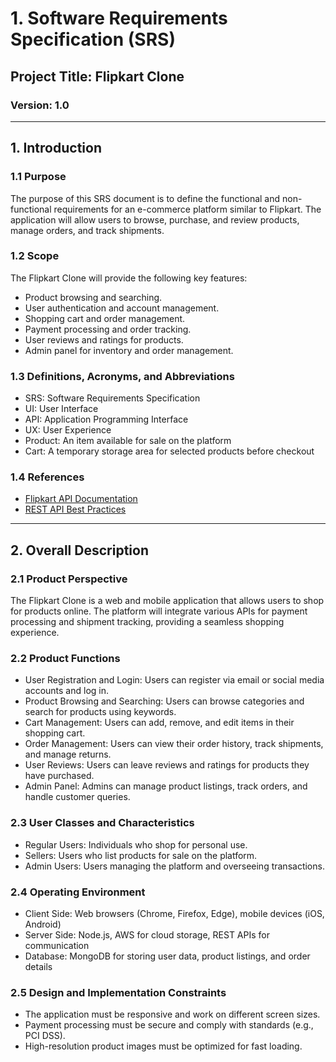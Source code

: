 # 1. Software Requirements Specification (SRS)

## Project Title: Flipkart Clone
### Version: 1.0

---

## 1. Introduction

### 1.1 Purpose
The purpose of this SRS document is to define the functional and non-functional requirements for an e-commerce platform similar to Flipkart. The application will allow users to browse, purchase, and review products, manage orders, and track shipments.

### 1.2 Scope
The Flipkart Clone will provide the following key features:
- Product browsing and searching.
- User authentication and account management.
- Shopping cart and order management.
- Payment processing and order tracking.
- User reviews and ratings for products.
- Admin panel for inventory and order management.

### 1.3 Definitions, Acronyms, and Abbreviations
- SRS: Software Requirements Specification
- UI: User Interface
- API: Application Programming Interface
- UX: User Experience
- Product: An item available for sale on the platform
- Cart: A temporary storage area for selected products before checkout

### 1.4 References
- [Flipkart API Documentation](https://www.flipkart.com/api-docs)
- [REST API Best Practices](https://restfulapi.net/best-practices/)

---

## 2. Overall Description

### 2.1 Product Perspective
The Flipkart Clone is a web and mobile application that allows users to shop for products online. The platform will integrate various APIs for payment processing and shipment tracking, providing a seamless shopping experience.

### 2.2 Product Functions
- User Registration and Login: Users can register via email or social media accounts and log in.
- Product Browsing and Searching: Users can browse categories and search for products using keywords.
- Cart Management: Users can add, remove, and edit items in their shopping cart.
- Order Management: Users can view their order history, track shipments, and manage returns.
- User Reviews: Users can leave reviews and ratings for products they have purchased.
- Admin Panel: Admins can manage product listings, track orders, and handle customer queries.

### 2.3 User Classes and Characteristics
- Regular Users: Individuals who shop for personal use.
- Sellers: Users who list products for sale on the platform.
- Admin Users: Users managing the platform and overseeing transactions.

### 2.4 Operating Environment
- Client Side: Web browsers (Chrome, Firefox, Edge), mobile devices (iOS, Android)
- Server Side: Node.js, AWS for cloud storage, REST APIs for communication
- Database: MongoDB for storing user data, product listings, and order details

### 2.5 Design and Implementation Constraints
- The application must be responsive and work on different screen sizes.
- Payment processing must be secure and comply with standards (e.g., PCI DSS).
- High-resolution product images must be optimized for fast loading.
